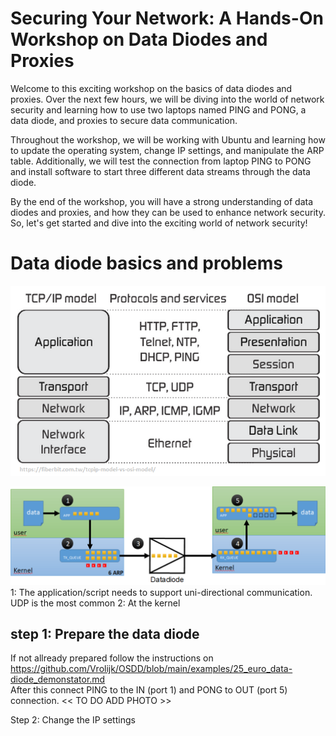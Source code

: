 # Securing Your Network: A Hands-On Workshop on Data Diodes and Proxies
Welcome to this exciting workshop on the basics of data diodes and proxies. Over the next few hours, we will be diving into the world of network security and learning how to use two laptops named PING and PONG, a data diode, and proxies to secure data communication.

Throughout the workshop, we will be working with Ubuntu and learning how to update the operating system, change IP settings, and manipulate the ARP table. Additionally, we will test the connection from laptop PING to PONG and install software to start three different data streams through the data diode.

By the end of the workshop, you will have a strong understanding of data diodes and proxies, and how they can be used to enhance network security. So, let's get started and dive into the exciting world of network security!

# Data diode basics and problems
![Communication layers](/img/TCP-IP-model-vs-OSI-model.png) <br>


![Overview packet loss](/img/datadiode_packetloss.png) <br>
1: The application/script needs to support uni-directional communication. UDP is the most common 
2: At the kernel 

## step 1: Prepare the data diode
If not allready prepared follow the instructions on https://github.com/Vrolijk/OSDD/blob/main/examples/25_euro_data-diode_demonstator.md <br>
After this connect PING to the IN (port 1) and PONG to OUT (port 5) connection.
<< TO DO ADD PHOTO >>

Step 2: Change the IP settings
